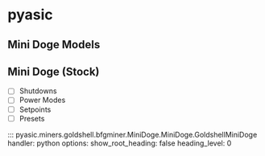 # pyasic
## Mini Doge Models

## Mini Doge (Stock)

- [ ] Shutdowns
- [ ] Power Modes
- [ ] Setpoints
- [ ] Presets

::: pyasic.miners.goldshell.bfgminer.MiniDoge.MiniDoge.GoldshellMiniDoge
    handler: python
    options:
        show_root_heading: false
        heading_level: 0

